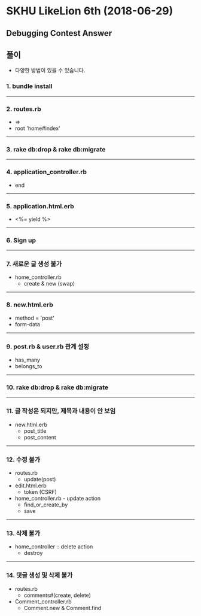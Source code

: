 # SKHU LikeLion 6th (2018-06-29)
## Debugging Contest Answer

## 풀이
* 다양한 방법이 있을 수 있습니다.

### 1. bundle install

---

### 2. routes.rb
* =>
* root 'home#index'

---

### 3. rake db:drop & rake db:migrate

---

### 4. application_controller.rb
* end

---

### 5. application.html.erb
* <%= yield %>

---

### 6. Sign up

---

### 7. 새로운 글 생성 불가
* home_controller.rb
    * create & new (swap)

---

### 8. new.html.erb
* method = 'post'
* form-data

---

### 9. post.rb & user.rb 관계 설정
* has_many
* belongs_to

---

### 10. rake db:drop & rake db:migrate

---

### 11. 글 작성은 되지만, 제목과 내용이 안 보임
* new.html.erb
    * post_title
    * post_content

---

### 12. 수정 불가
* routes.rb
    * update(post)
* edit.html.erb
    * token (CSRF)
* home_controller.rb - update action
    * find_or_create_by
    * save

---

### 13. 삭제 불가
* home_controller :: delete action
    * destroy

---

### 14. 댓글 생성 및 삭제 불가
* routes.rb
    * comments#(create, delete)
* Comment_controller.rb
    * Comment.new & Comment.find
